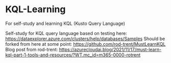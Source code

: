 # KQL-Learning
For self-study and learning KQL (Kusto Query Language)

Self-study for KQL query language based on testing here: https://dataexplorer.azure.com/clusters/help/databases/Samples
Should be forked from here at some point: https://github.com/rod-trent/MustLearnKQL
Blog post from rod-trent: https://azurecloudai.blog/2021/11/17/must-learn-kql-part-1-tools-and-resources/?WT.mc_id=m365-0000-rotrent

